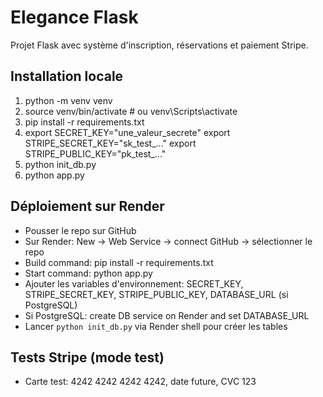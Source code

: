 # Elegance Flask
Projet Flask avec système d'inscription, réservations et paiement Stripe.
## Installation locale
1. python -m venv venv
2. source venv/bin/activate # ou venv\Scripts\activate
3. pip install -r requirements.txt
4. export SECRET_KEY="une_valeur_secrete"
 export STRIPE_SECRET_KEY="sk_test_..."
 export STRIPE_PUBLIC_KEY="pk_test_..."
5. python init_db.py
6. python app.py
## Déploiement sur Render
- Pousser le repo sur GitHub
- Sur Render: New -> Web Service -> connect GitHub -> sélectionner le repo
- Build command: pip install -r requirements.txt
- Start command: python app.py
- Ajouter les variables d'environnement: SECRET_KEY, STRIPE_SECRET_KEY,
STRIPE_PUBLIC_KEY, DATABASE_URL (si PostgreSQL)
- Si PostgreSQL: create DB service on Render and set DATABASE_URL
- Lancer `python init_db.py` via Render shell pour créer les tables
## Tests Stripe (mode test)
- Carte test: 4242 4242 4242 4242, date future, CVC 123
